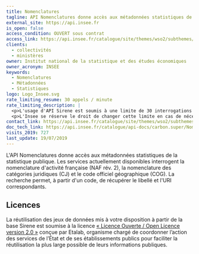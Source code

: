 ```yaml
---
title: Nomenclatures
tagline: API Nomenclatures donne accès aux métadonnées statistiques de la statistique publique
external_site: https://api.insee.fr
is_open: false
access_condition: OUVERT sous contrat
access_link: https://api.insee.fr/catalogue/site/themes/wso2/subthemes/insee/pages/item-info.jag?name=Nomenclatures&version=v1&provider=insee
clients:
  - collectivités
  - ministères
owner: Institut national de la statistique et des études économiques
owner_acronym: INSEE
keywords:
  - Nomenclatures
  - Métadonnées
  - Statistiques
logo: Logo_Insee.svg
rate_limiting_resume: 30 appels / minute
rate_limiting_description: |
  <p>L'usage d'API Sirene est soumis à une limite de 30 interrogations par minute.</p>
  <p>L'Insee se réserve le droit de changer cette limite en cas de nécessité.</p>
contact_link: https://api.insee.fr/catalogue/site/themes/wso2/subthemes/insee/pages/help.jag#contact
doc_tech_link: https://api.insee.fr/catalogue/api-docs/carbon.super/Nomenclatures/v1?envName=Production%20and%20Sandbox
visits_2019: 727
last_update: 19/07/2019
---
```


L'API Nomenclatures donne accès aux métadonnées statistiques de la statistique publique.
Les services actuellement disponibles interrogent la nomenclature d'activité française (NAF rév. 2), la nomenclature des catégories juridiques (CJ) et le code officiel géographique (COG).
La recherche permet, à partir d'un code, de récupérer le libellé et l'URI correspondants.

## Licences

La réutilisation des jeux de données mis à votre disposition à partir de la base Sirene est soumise à la licence [« Licence Ouverte / Open Licence version 2.0 »](https://www.etalab.gouv.fr/licence-ouverte-open-licence) conçue par Etalab, organisme chargé de coordonner l’action des services de l’État et de ses établissements publics pour faciliter la réutilisation la plus large possible de leurs informations publiques.
